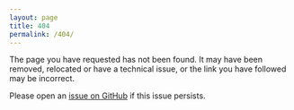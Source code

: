 ```yaml
---
layout: page
title: 404
permalink: /404/
---
```


The page you have requested has not been found. It may have been removed, relocated or have a technical issue, or the link you have followed may be incorrect.

Please open an [issue on GitHub](https://github.com/mijndert/website/issues/new) if this issue persists.
